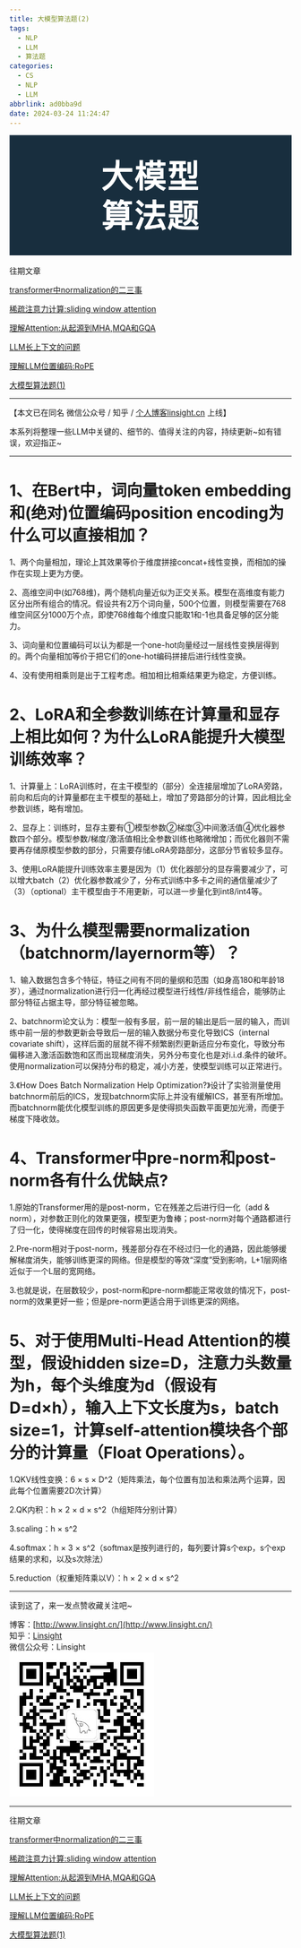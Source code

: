 ```yaml
---
title: 大模型算法题(2)
tags:
  - NLP
  - LLM
  - 算法题
categories:
  - CS
  - NLP
  - LLM
abbrlink: ad0bba9d
date: 2024-03-24 11:24:47
---
```


![](/images/cover.png)  

往期文章

[transformer中normalization的二三事](http://www.linsight.cn/6a40bfa5.html)

[稀疏注意力计算:sliding window attention](http://www.linsight.cn/c61d17e3.html)

[理解Attention:从起源到MHA,MQA和GQA](http://www.linsight.cn/3dc22f96.html)

[LLM长上下文的问题](http://www.linsight.cn/c4da56c0.html)  

[理解LLM位置编码:RoPE](http://www.linsight.cn/a051710f.html)

[大模型算法题(1)](http://www.linsight.cn/3345028a.html)

***  

【本文已在同名 微信公众号 / 知乎 / [个人博客linsight.cn](http://www.linsight.cn/) 上线】  

本系列将整理一些LLM中关键的、细节的、值得关注的内容，持续更新~如有错误，欢迎指正~

***  

# 1、在Bert中，词向量token embedding和(绝对)位置编码position encoding为什么可以直接相加？  

1、两个向量相加，理论上其效果等价于维度拼接concat+线性变换，而相加的操作在实现上更为方便。  

2、高维空间中(如768维)，两个随机向量近似为正交关系。模型在高维度有能力区分出所有组合的情况。假设共有2万个词向量，500个位置，则模型需要在768维空间区分1000万个点，即使768维每个维度只能取1和-1也具备足够的区分能力。  

3、词向量和位置编码可以认为都是一个one-hot向量经过一层线性变换层得到的。两个向量相加等价于把它们的one-hot编码拼接后进行线性变换。  

4、没有使用相乘则是出于工程考虑。相加相比相乘结果更为稳定，方便训练。  

# 2、LoRA和全参数训练在计算量和显存上相比如何？为什么LoRA能提升大模型训练效率？  

1、计算量上：LoRA训练时，在主干模型的（部分）全连接层增加了LoRA旁路，前向和后向的计算量都在主干模型的基础上，增加了旁路部分的计算，因此相比全参数训练，略有增加。  

2、显存上：训练时，显存主要有①模型参数②梯度③中间激活值④优化器参数四个部分。模型参数/梯度/激活值相比全参数训练也略微增加；而优化器则不需要再存储原模型参数的部分，只需要存储LoRA旁路部分，这部分节省较多显存。  

3、使用LoRA能提升训练效率主要是因为（1）优化器部分的显存需要减少了，可以增大batch（2）优化器参数减少了，分布式训练中多卡之间的通信量减少了（3）（optional）主干模型由于不用更新，可以进一步量化到int8/int4等。  

# 3、为什么模型需要normalization（batchnorm/layernorm等）？  

1、输入数据包含多个特征，特征之间有不同的量纲和范围（如身高180和年龄18岁），通过normalization进行归一化再经过模型进行线性/非线性组合，能够防止部分特征占据主导，部分特征被忽略。  

2、batchnorm论文认为：模型一般有多层，前一层的输出是后一层的输入，而训练中前一层的参数更新会导致后一层的输入数据分布变化导致ICS（internal covariate shift），这样后面的层就不得不频繁剧烈更新适应分布变化，导致分布偏移进入激活函数饱和区而出现梯度消失，另外分布变化也是对i.i.d.条件的破坏。使用normalization可以保持分布的稳定，减小方差，使模型训练可以正常进行。  

3.《How Does Batch Normalization Help Optimization?》设计了实验测量使用batchnorm前后的ICS，发现batchnorm实际上并没有缓解ICS，甚至有所增加。而batchnorm能优化模型训练的原因更多是使得损失函数平面更加光滑，而便于梯度下降收敛。  

# 4、Transformer中pre-norm和post-norm各有什么优缺点?  

1.原始的Transformer用的是post-norm，它在残差之后进行归一化（add & norm），对参数正则化的效果更强，模型更为鲁棒；post-norm对每个通路都进行了归一化，使得梯度在回传的时候容易出现消失。  

2.Pre-norm相对于post-norm，残差部分存在不经过归一化的通路，因此能够缓解梯度消失，能够训练更深的网络。但是模型的等效“深度”受到影响，L+1层网络近似于一个L层的宽网络。  

3.也就是说，在层数较少，post-norm和pre-norm都能正常收敛的情况下，post-norm的效果更好一些；但是pre-norm更适合用于训练更深的网络。  

# 5、对于使用Multi-Head Attention的模型，假设hidden size=D，注意力头数量为h，每个头维度为d（假设有D=d×h），输入上下文长度为s，batch size=1，计算self-attention模块各个部分的计算量（Float Operations）。  

1.QKV线性变换：6 × s × D^2（矩阵乘法，每个位置有加法和乘法两个运算，因此每个位置需要2D次计算）  

2.QK内积：h × 2 × d × s^2（h组矩阵分别计算）  

3.scaling：h × s^2  

4.softmax：h × 3 × s^2（softmax是按列进行的，每列要计算s个exp，s个exp结果的求和，以及s次除法）  

5.reduction（权重矩阵乘以V）：h × 2 × d × s^2  

***  

读到这了，来一发点赞收藏关注吧~

博客：[http://www.linsight.cn/](http://www.linsight.cn/)  
知乎：[Linsight](https://www.zhihu.com/people/us4ever)  
微信公众号：Linsight  
![](/images/qrcode.jpg)  

***  

往期文章

[transformer中normalization的二三事](http://www.linsight.cn/6a40bfa5.html)

[稀疏注意力计算:sliding window attention](http://www.linsight.cn/c61d17e3.html)

[理解Attention:从起源到MHA,MQA和GQA](http://www.linsight.cn/3dc22f96.html)

[LLM长上下文的问题](http://www.linsight.cn/c4da56c0.html)  

[理解LLM位置编码:RoPE](http://www.linsight.cn/a051710f.html)

[大模型算法题(1)](http://www.linsight.cn/3345028a.html)  

